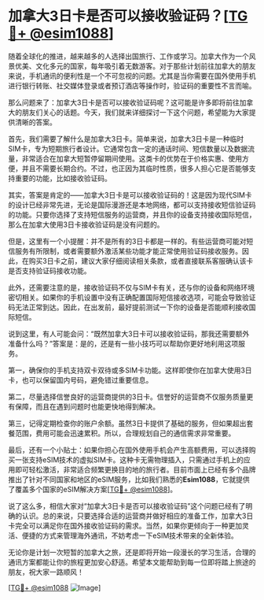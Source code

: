 # 加拿大3日卡是否可以接收验证码？[[TG💪+ @esim1088](https://t.me/s/esim1088)]

随着全球化的推进，越来越多的人选择出国旅行、工作或学习。加拿大作为一个风景优美、文化多元的国家，每年吸引着无数游客。对于那些计划前往加拿大的朋友来说，手机通讯的便利性是一个不可忽视的问题。尤其是当你需要在国外使用手机进行银行转账、社交媒体登录或者预订酒店等操作时，验证码的重要性不言而喻。

那么问题来了：加拿大3日卡是否可以接收验证码呢？这可能是许多即将前往加拿大的朋友们关心的话题。今天，我们就来详细探讨一下这个问题，希望能为大家提供清晰的答案。

首先，我们需要了解什么是加拿大3日卡。简单来说，加拿大3日卡是一种临时SIM卡，专为短期旅行者设计。它通常包含一定的通话时间、短信数量以及数据流量，非常适合在加拿大短暂停留期间使用。这类卡的优势在于价格实惠、使用方便，并且不需要长期合约。不过，也正因为其临时性质，很多人担心它是否能够支持重要的功能，比如接收验证码。

其实，答案是肯定的——加拿大3日卡是可以接收验证码的！这是因为现代SIM卡的设计已经非常先进，无论是国际漫游还是本地网络，都可以支持接收短信验证码的功能。只要你选择了支持短信服务的运营商，并且你的设备支持接收国际短信，那么在加拿大使用3日卡接收验证码是没有问题的。

但是，这里有一个小提醒：并不是所有的3日卡都是一样的。有些运营商可能对短信服务有所限制，或者需要额外激活某些功能才能正常使用验证码接收服务。因此，在购买3日卡之前，建议大家仔细阅读相关条款，或者直接联系客服确认该卡是否支持验证码接收功能。

此外，还需要注意的是，接收验证码不仅与SIM卡有关，还与你的设备和网络环境密切相关。如果你的手机设置中没有正确配置国际短信接收选项，可能会导致验证码无法正常到达。因此，在出发前，最好提前测试一下你的设备是否能顺利接收国际短信。

说到这里，有人可能会问：“既然加拿大3日卡可以接收验证码，那我还需要额外准备什么吗？”答案是：是的，还是有一些小技巧可以帮助你更好地利用这项服务。

第一，确保你的手机支持双卡双待或多SIM卡功能。这样即使你在加拿大使用3日卡，也可以保留国内号码，避免错过重要信息。

第二，尽量选择信誉良好的运营商提供的3日卡。信誉好的运营商不仅服务质量更有保障，而且在遇到问题时也能更快地得到解决。

第三，记得定期检查你的账户余额。虽然3日卡提供了基础的服务，但如果超出套餐范围，费用可能会迅速累积。所以，合理规划自己的通信需求非常重要。

最后，还有一个小贴士：如果你担心在国外使用手机会产生高额费用，可以选择购买一张支持eSIM技术的虚拟SIM卡。这种卡无需物理插入，只需通过手机上的应用即可轻松激活，非常适合频繁更换目的地的旅行者。目前市面上已经有多个品牌推出了针对不同国家和地区的eSIM服务，比如我们熟悉的**Esim1088**，它就提供了覆盖多个国家的eSIM解决方案[[TG💪+ @esim1088](https://t.me/s/esim1088)]。

说了这么多，相信大家对“加拿大3日卡是否可以接收验证码”这个问题已经有了明确的认识。总的来说，只要选择合适的运营商并做好相应的准备工作，加拿大3日卡完全可以满足你在国外接收验证码的需求。当然，如果你更倾向于一种更加灵活、便捷的方式来管理海外通讯，不妨考虑一下eSIM技术带来的全新体验。

无论你是计划一次短暂的加拿大之旅，还是即将开始一段漫长的学习生活，合理的通讯方案都能让你的旅程更加安心舒适。希望本文能帮助到每一位即将踏上旅途的朋友，祝大家一路顺风！

[[TG💪+ @esim1088](https://t.me/s/esim1088) ![Image](https://i.postimg.cc/4NQfJmqS/Snipaste-2025-05-13-00-14-12.png)]